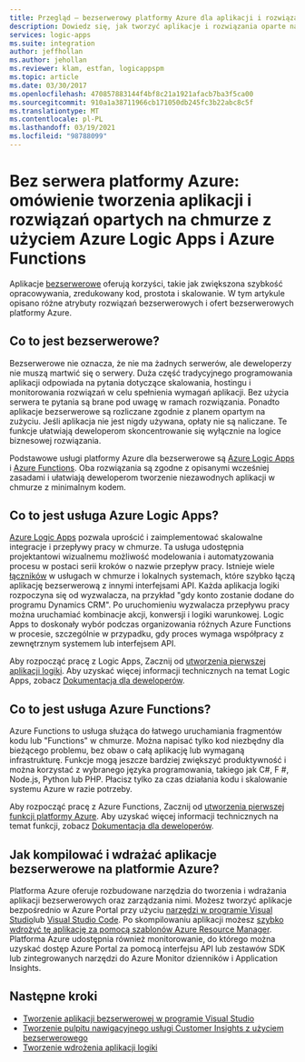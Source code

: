 ```yaml
---
title: Przegląd — bezserwerowy platformy Azure dla aplikacji i rozwiązań opartych na chmurze
description: Dowiedz się, jak tworzyć aplikacje i rozwiązania oparte na chmurze bez obaw o infrastrukturę przy użyciu Azure Logic Apps i Azure Functions
services: logic-apps
ms.suite: integration
author: jeffhollan
ms.author: jehollan
ms.reviewer: klam, estfan, logicappspm
ms.topic: article
ms.date: 03/30/2017
ms.openlocfilehash: 470857883144f4bf8c21a1921afacb7ba3f5ca00
ms.sourcegitcommit: 910a1a38711966cb171050db245fc3b22abc8c5f
ms.translationtype: MT
ms.contentlocale: pl-PL
ms.lasthandoff: 03/19/2021
ms.locfileid: "98788099"
---
```

# <a name="azure-serverless-overview-for-building-cloud-based-apps-and-solutions-with-azure-logic-apps-and-azure-functions"></a>Bez serwera platformy Azure: omówienie tworzenia aplikacji i rozwiązań opartych na chmurze z użyciem Azure Logic Apps i Azure Functions

Aplikacje [bezserwerowe](https://azure.microsoft.com/solutions/serverless/) oferują korzyści, takie jak zwiększona szybkość opracowywania, zredukowany kod, prostota i skalowanie. W tym artykule opisano różne atrybuty rozwiązań bezserwerowych i ofert bezserwerowych platformy Azure.

## <a name="what-is-serverless"></a>Co to jest bezserwerowe?

Bezserwerowe nie oznacza, że nie ma żadnych serwerów, ale deweloperzy nie muszą martwić się o serwery. Duża część tradycyjnego programowania aplikacji odpowiada na pytania dotyczące skalowania, hostingu i monitorowania rozwiązań w celu spełnienia wymagań aplikacji. Bez użycia serwera te pytania są brane pod uwagę w ramach rozwiązania. Ponadto aplikacje bezserwerowe są rozliczane zgodnie z planem opartym na zużyciu. Jeśli aplikacja nie jest nigdy używana, opłaty nie są naliczane. Te funkcje ułatwiają deweloperom skoncentrowanie się wyłącznie na logice biznesowej rozwiązania.

Podstawowe usługi platformy Azure dla bezserwerowe są [Azure Logic Apps](https://azure.microsoft.com/services/logic-apps/) i [Azure Functions](https://azure.microsoft.com/services/functions/). Oba rozwiązania są zgodne z opisanymi wcześniej zasadami i ułatwiają deweloperom tworzenie niezawodnych aplikacji w chmurze z minimalnym kodem.

## <a name="what-is-azure-logic-apps"></a>Co to jest usługa Azure Logic Apps?

[Azure Logic Apps](logic-apps-overview.md) pozwala uprościć i zaimplementować skalowalne integracje i przepływy pracy w chmurze. Ta usługa udostępnia projektantowi wizualnemu możliwość modelowania i automatyzowania procesu w postaci serii kroków o nazwie przepływ pracy. Istnieje wiele [łączników](../connectors/apis-list.md) w usługach w chmurze i lokalnych systemach, które szybko łączą aplikację bezserwerową z innymi interfejsami API. Każda aplikacja logiki rozpoczyna się od wyzwalacza, na przykład "gdy konto zostanie dodane do programu Dynamics CRM". Po uruchomieniu wyzwalacza przepływu pracy można uruchamiać kombinacje akcji, konwersji i logiki warunkowej. Logic Apps to doskonały wybór podczas organizowania różnych Azure Functions w procesie, szczególnie w przypadku, gdy proces wymaga współpracy z zewnętrznym systemem lub interfejsem API.

Aby rozpocząć pracę z Logic Apps, Zacznij od [utworzenia pierwszej aplikacji logiki](quickstart-create-first-logic-app-workflow.md). Aby uzyskać więcej informacji technicznych na temat Logic Apps, zobacz [Dokumentacja dla deweloperów](logic-apps-workflow-definition-language.md).

## <a name="what-is-azure-functions"></a>Co to jest usługa Azure Functions?

Azure Functions to usługa służąca do łatwego uruchamiania fragmentów kodu lub "Functions" w chmurze. Można napisać tylko kod niezbędny dla bieżącego problemu, bez obaw o całą aplikację lub wymaganą infrastrukturę. Funkcje mogą jeszcze bardziej zwiększyć produktywność i można korzystać z wybranego języka programowania, takiego jak C#, F #, Node.js, Python lub PHP. Płacisz tylko za czas działania kodu i skalowanie systemu Azure w razie potrzeby.

Aby rozpocząć pracę z Azure Functions, Zacznij od [utworzenia pierwszej funkcji platformy Azure](../azure-functions/functions-get-started.md). Aby uzyskać więcej informacji technicznych na temat funkcji, zobacz [Dokumentacja dla deweloperów](../azure-functions/functions-reference.md).

## <a name="how-can-i-build-and-deploy-serverless-apps-in-azure"></a>Jak kompilować i wdrażać aplikacje bezserwerowe na platformie Azure?

Platforma Azure oferuje rozbudowane narzędzia do tworzenia i wdrażania aplikacji bezserwerowych oraz zarządzania nimi. Możesz tworzyć aplikacje bezpośrednio w Azure Portal przy użyciu [narzędzi w programie Visual Studio](logic-apps-serverless-get-started-vs.md)lub [Visual Studio Code](quickstart-create-logic-apps-visual-studio-code.md). Po skompilowaniu aplikacji możesz [szybko wdrożyć tę aplikację za pomocą szablonów Azure Resource Manager](logic-apps-deploy-azure-resource-manager-templates.md). Platforma Azure udostępnia również monitorowanie, do którego można uzyskać dostęp Azure Portal za pomocą interfejsu API lub zestawów SDK lub zintegrowanych narzędzi do Azure Monitor dzienników i Application Insights.

## <a name="next-steps"></a>Następne kroki

* [Tworzenie aplikacji bezserwerowej w programie Visual Studio](logic-apps-serverless-get-started-vs.md)
* [Tworzenie pulpitu nawigacyjnego usługi Customer Insights z użyciem bezserwerowego](logic-apps-scenario-social-serverless.md)
* [Tworzenie wdrożenia aplikacji logiki](logic-apps-azure-resource-manager-templates-overview.md)